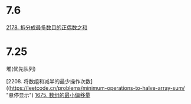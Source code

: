 7.6
======
[2178. 拆分成最多数目的正偶数之和](https://leetcode.cn/problems/maximum-split-of-positive-even-integers/ "悬停显示")

7.25
======
堆(优先队列)

[2208. 将数组和减半的最少操作次数]((https://leetcode.cn/problems/minimum-operations-to-halve-array-sum/ "悬停显示")
[1675. 数组的最小偏移量](https://leetcode.cn/problems/minimize-deviation-in-array/description/ "悬停显示")
